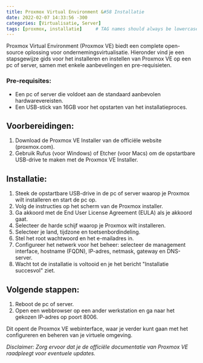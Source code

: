 ```yaml
---
title: Proxmox Virtual Environment &#58 Installatie
date: 2022-02-07 14:33:56 -300
categories: [Virtualisatie, Server]
tags: [proxmox, installatie]     # TAG names should always be lowercase
---
```


Proxmox Virtual Environment (Proxmox VE) biedt een complete open-source oplossing voor ondernemingsvirtualisatie. Hieronder vind je een stapsgewijze gids voor het installeren en instellen van Proxmox VE op een pc of server, samen met enkele aanbevelingen en pre-requisieten.

### Pre-requisites:

- Een pc of server die voldoet aan de standaard aanbevolen hardwarevereisten.
- Een USB-stick van 16GB voor het opstarten van het installatieproces.

## Voorbereidingen:

1. Download de Proxmox VE Installer van de officiële website (proxmox.com).
2. Gebruik Rufus (voor Windows) of Etcher (voor Macs) om de opstartbare USB-drive te maken met de Proxmox VE Installer.

## Installatie:

1. Steek de opstartbare USB-drive in de pc of server waarop je Proxmox wilt installeren en start de pc op.
2. Volg de instructies op het scherm van de Proxmox installer.
3. Ga akkoord met de End User License Agreement (EULA) als je akkoord gaat.
4. Selecteer de harde schijf waarop je Proxmox wilt installeren.
5. Selecteer je land, tijdzone en toetsenbordindeling.
6. Stel het root wachtwoord en het e-mailadres in.
7. Configureer het netwerk voor het beheer: selecteer de management interface, hostname (FQDN), IP-adres, netmask, gateway en DNS-server.
8. Wacht tot de installatie is voltooid en je het bericht "Installatie succesvol" ziet.

## Volgende stappen:

1. Reboot de pc of server.
2. Open een webbrowser op een ander werkstation en ga naar het gekozen IP-adres op poort 8006.

Dit opent de Proxmox VE webinterface, waar je verder kunt gaan met het configureren en beheren van je virtuele omgeving.


*Disclaimer: Zorg ervoor dat je de officiële documentatie van Proxmox VE raadpleegt voor eventuele updates.*